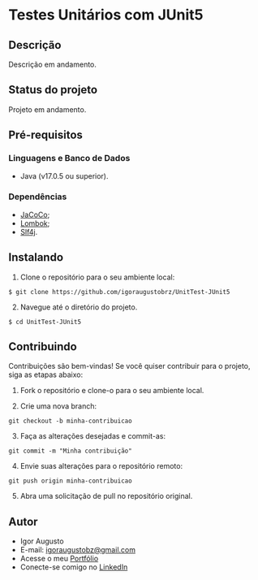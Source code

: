 # Testes Unitários com JUnit5

## Descrição

Descrição em andamento.

## Status do projeto

Projeto em andamento.

## Pré-requisitos

### Linguagens e Banco de Dados

- Java (v17.0.5 ou superior).

### Dependências

- [JaCoCo](https://mvnrepository.com/artifact/org.jacoco/jacoco-maven-plugin/0.8.10);
- [Lombok](https://mvnrepository.com/artifact/org.projectlombok/lombok);
- [Slf4j](https://mvnrepository.com/artifact/org.slf4j/slf4j-api).

## Instalando

1. Clone o repositório para o seu ambiente local:

```
$ git clone https://github.com/igoraugustobrz/UnitTest-JUnit5
```

2. Navegue até o diretório do projeto.

```
$ cd UnitTest-JUnit5
```

## Contribuindo

Contribuições são bem-vindas! Se você quiser contribuir para o projeto, siga as etapas abaixo:

1. Fork o repositório e clone-o para o seu ambiente local.

2. Crie uma nova branch:

```
git checkout -b minha-contribuicao
```

3. Faça as alterações desejadas e commit-as:

```
git commit -m "Minha contribuição"
```

4. Envie suas alterações para o repositório remoto:

```
git push origin minha-contribuicao
```

5. Abra uma solicitação de pull no repositório original.

## Autor

- Igor Augusto
- E-mail: igoraugustobz@gmail.com
- Acesse o meu [Portfólio](https://iaugusto.vercel.app/)
- Conecte-se comigo no [LinkedIn](https://www.linkedin.com/in/igorbrz/)
